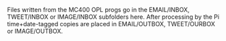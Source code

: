 
Files written from the MC400 OPL progs go in the EMAIL/INBOX, TWEET/INBOX or IMAGE/INBOX subfolders here.
After processing by the Pi time+date-tagged copies are placed in EMAIL/OUTBOX, TWEET/OURBOX or IMAGE/OUTBOX.
